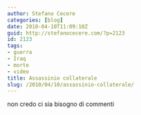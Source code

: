 ```yaml
---
author: Stefano Cecere
categories: [blog]
date: 2010-04-10T11:09:10Z
guid: http://stefanocecere.com/?p=2123
id: 2123
tags:
- guerra
- Iraq
- morte
- video
title: Assassinio collaterale
slug: /2010/04/10/assassinio-collaterale/
---
```


non credo ci sia bisogno di commenti
